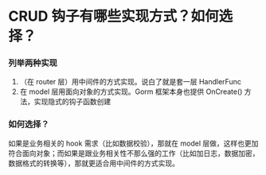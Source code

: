 # CRUD 钩子有哪些实现方式？如何选择？

### 列举两种实现
1. （在 router 层）用中间件的方式实现。说白了就是套一层 HandlerFunc
2. 在 model 层用面向对象的方式实现。Gorm 框架本身也提供 OnCreate() 方法，实现隐式的钩子函数创建

### 如何选择？
如果是业务相关的 hook 需求（比如数据校验），那就在 model 层做，这样也更加符合面向对象；而如果是跟业务相关性不那么强的工作（比如加日志，数据加密，数据格式的转换等），那就更适合用中间件的方式实现。